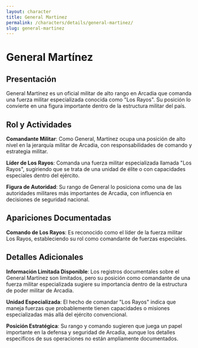 ```yaml
---
layout: character
title: General Martinez
permalink: /characters/details/general-martinez/
slug: general-martinez
---
```


# General Martínez

## Presentación

General Martínez es un oficial militar de alto rango en Arcadia que comanda una fuerza militar especializada conocida como "Los Rayos". Su posición lo convierte en una figura importante dentro de la estructura militar del país.

## Rol y Actividades

**Comandante Militar**: Como General, Martínez ocupa una posición de alto nivel en la jerarquía militar de Arcadia, con responsabilidades de comando y estrategia militar.

**Líder de Los Rayos**: Comanda una fuerza militar especializada llamada "Los Rayos", sugiriendo que se trata de una unidad de élite o con capacidades especiales dentro del ejército.

**Figura de Autoridad**: Su rango de General lo posiciona como una de las autoridades militares más importantes de Arcadia, con influencia en decisiones de seguridad nacional.

## Apariciones Documentadas

**Comando de Los Rayos**: Es reconocido como el líder de la fuerza militar Los Rayos, estableciendo su rol como comandante de fuerzas especiales.

## Detalles Adicionales

**Información Limitada Disponible**: Los registros documentales sobre el General Martínez son limitados, pero su posición como comandante de una fuerza militar especializada sugiere su importancia dentro de la estructura de poder militar de Arcadia.

**Unidad Especializada**: El hecho de comandar "Los Rayos" indica que maneja fuerzas que probablemente tienen capacidades o misiones especializadas más allá del ejército convencional.

**Posición Estratégica**: Su rango y comando sugieren que juega un papel importante en la defensa y seguridad de Arcadia, aunque los detalles específicos de sus operaciones no están ampliamente documentados.